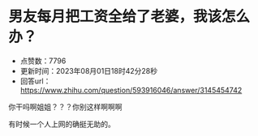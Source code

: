 # 男友每月把工资全给了老婆，我该怎么办？
- 点赞数：7796
- 更新时间：2023年08月01日18时42分28秒
- 回答url：https://www.zhihu.com/question/593916046/answer/3145454742
<body>
 <p data-pid="R27CkbIq">你干吗啊姐姐？？？你别这样啊啊啊</p>
 <p data-pid="HjvjyKrj">有时候一个人上网的确挺无助的。</p>
</body>